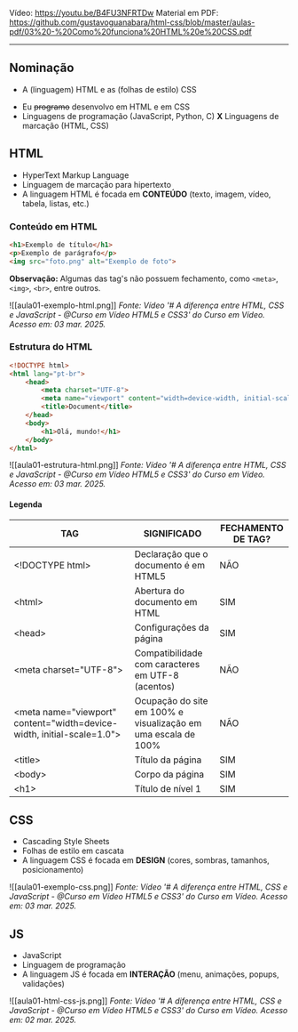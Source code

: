 Vídeo: https://youtu.be/B4FU3NFRTDw
Material em PDF: https://github.com/gustavoguanabara/html-css/blob/master/aulas-pdf/03%20-%20Como%20funciona%20HTML%20e%20CSS.pdf

---

## Nominação

- A (linguagem) HTML e as (folhas de estilo) CSS
* Eu ~~programo~~ desenvolvo em HTML e em CSS
* Linguagens de programação (JavaScript, Python, C) **X** Linguagens de marcação (HTML, CSS)

## HTML

* HyperText Markup Language
* Linguagem de marcação para hipertexto
* A linguagem HTML é focada em **CONTEÚDO** (texto, imagem, vídeo, tabela, listas, etc.)

### Conteúdo em HTML

```html
<h1>Exemplo de título</h1>
<p>Exemplo de parágrafo</p>
<img src="foto.png" alt="Exemplo de foto">
```

**Observação:** Algumas das tag's não possuem fechamento, como `<meta>`, `<img>`, `<br>`, entre outros.

![[aula01-exemplo-html.png]]
*Fonte: Vídeo '# A diferença entre HTML, CSS e JavaScript - @Curso em Vídeo HTML5 e CSS3' do Curso em Vídeo. Acesso em: 03 mar. 2025.*

### Estrutura do HTML

```html
<!DOCTYPE html>
<html lang="pt-br">
	<head>
		<meta charset="UTF-8">
		<meta name="viewport" content="width=device-width, initial-scale=1.0">
		<title>Document</title>
	</head>
	<body>
		<h1>Olá, mundo!</h1>
	</body>
</html>
```

![[aula01-estrutura-html.png]]
*Fonte: Vídeo '# A diferença entre HTML, CSS e JavaScript - @Curso em Vídeo HTML5 e CSS3' do Curso em Vídeo. Acesso em: 03 mar. 2025.*

#### Legenda
| **TAG**                                                                 | **SIGNIFICADO**                                                | **FECHAMENTO DE TAG?** |
| ----------------------------------------------------------------------- | -------------------------------------------------------------- | ---------------------- |
| \<!DOCTYPE html>                                                        | Declaração que o documento é em HTML5                          | NÃO                    |
| \<html>                                                                 | Abertura do documento em HTML                                  | SIM                    |
| \<head>                                                                 | Configurações da página                                        | SIM                    |
| \<meta charset="UTF-8">                                                 | Compatibilidade com caracteres em UTF-8 (acentos)              | NÃO                    |
| \<meta name="viewport" content="width=device-width, initial-scale=1.0"> | Ocupação do site em 100% e  visualização em uma escala de 100% | NÃO                    |
| \<title>                                                                | Título da página                                               | SIM                    |
| \<body>                                                                 | Corpo da página                                                | SIM                    |
| \<h1>                                                                   | Título de nível 1                                              | SIM                    |


## CSS

* Cascading Style Sheets
* Folhas de estilo em cascata
* A linguagem CSS é focada em **DESIGN** (cores, sombras, tamanhos, posicionamento)

![[aula01-exemplo-css.png]]
*Fonte: Vídeo '# A diferença entre HTML, CSS e JavaScript - @Curso em Vídeo HTML5 e CSS3' do Curso em Vídeo. Acesso em: 03 mar. 2025.*


## JS

* JavaScript
* Linguagem de programação
* A linguagem JS é focada em **INTERAÇÃO** (menu, animações, popups, validações)


![[aula01-html-css-js.png]]
*Fonte: Vídeo '# A diferença entre HTML, CSS e JavaScript - @Curso em Vídeo HTML5 e CSS3' do Curso em Vídeo. Acesso em: 02 mar. 2025.*